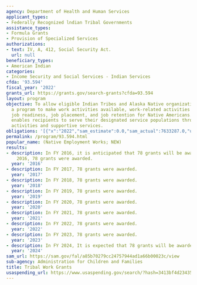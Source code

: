 ```yaml
---
agency: Department of Health and Human Services
applicant_types:
- Federally Recognized lndian Tribal Governments
assistance_types:
- Formula Grants
- Provision of Specialized Services
authorizations:
- text: IV, A, 412, Social Security Act.
  url: null
beneficiary_types:
- American Indian
categories:
- Income Security and Social Services - Indian Services
cfda: '93.594'
fiscal_year: '2022'
grants_url: https://grants.gov/search-grants?cfda=93.594
layout: program
objective: To allow eligible Indian Tribes and Alaska Native organizations to operate
  a program to make work activities available, work-related activities to support
  job readiness, job placement, and job retention for Native Americans. NEW funding
  enables recipients to serve their designated service populations through these work
  activities and supportive services.
obligations: '[{"x":"2022","sam_estimate":0.0,"sam_actual":7633287.0,"usa_spending_actual":4464783.0},{"x":"2023","sam_estimate":7633287.0,"sam_actual":0.0,"usa_spending_actual":4464783.0},{"x":"2024","sam_estimate":7633287.0,"sam_actual":0.0,"usa_spending_actual":4452605.0}]'
permalink: /program/93.594.html
popular_name: (Native Employment Works; NEW)
results:
- description: In FY 2016, it is anticipated that 78 grants will be awarded. In FY
    2016, 78 grants were awarded.
  year: '2016'
- description: In FY 2017, 78 grants were awarded.
  year: '2017'
- description: In FY 2018, 78 grants were awarded.
  year: '2018'
- description: In FY 2019, 78 grants were awarded.
  year: '2019'
- description: In FY 2020, 78 grants were awarded.
  year: '2020'
- description: In FY 2021, 78 grants were awarded.
  year: '2021'
- description: In FY 2022, 78 grants were awarded.
  year: '2022'
- description: In FY 2023, 78 grants were awarded.
  year: '2023'
- description: In FY 2024, It is expected that 78 grants will be awarded.
  year: '2024'
sam_url: https://sam.gov/fal/a85b70279cc24757944ad1a66b00023c/view
sub-agency: Administration for Children and Families
title: Tribal Work Grants
usaspending_url: https://www.usaspending.gov/search/?hash=3413bf4d234352888474870dc405a958
---
```

